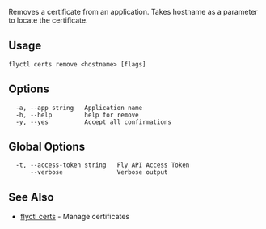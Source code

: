 Removes a certificate from an application. Takes hostname
as a parameter to locate the certificate.

## Usage
~~~
flyctl certs remove <hostname> [flags]
~~~

## Options

~~~
  -a, --app string   Application name
  -h, --help         help for remove
  -y, --yes          Accept all confirmations
~~~

## Global Options

~~~
  -t, --access-token string   Fly API Access Token
      --verbose               Verbose output
~~~

## See Also

* [flyctl certs](/docs/flyctl/certs/)	 - Manage certificates

